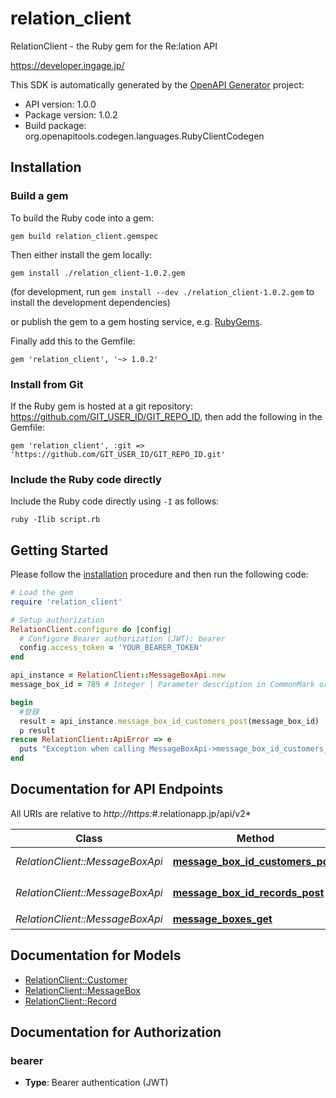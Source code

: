 # relation_client

RelationClient - the Ruby gem for the Re:lation API

https://developer.ingage.jp/

This SDK is automatically generated by the [OpenAPI Generator](https://openapi-generator.tech) project:

- API version: 1.0.0
- Package version: 1.0.2
- Build package: org.openapitools.codegen.languages.RubyClientCodegen

## Installation

### Build a gem

To build the Ruby code into a gem:

```shell
gem build relation_client.gemspec
```

Then either install the gem locally:

```shell
gem install ./relation_client-1.0.2.gem
```

(for development, run `gem install --dev ./relation_client-1.0.2.gem` to install the development dependencies)

or publish the gem to a gem hosting service, e.g. [RubyGems](https://rubygems.org/).

Finally add this to the Gemfile:

    gem 'relation_client', '~> 1.0.2'

### Install from Git

If the Ruby gem is hosted at a git repository: https://github.com/GIT_USER_ID/GIT_REPO_ID, then add the following in the Gemfile:

    gem 'relation_client', :git => 'https://github.com/GIT_USER_ID/GIT_REPO_ID.git'

### Include the Ruby code directly

Include the Ruby code directly using `-I` as follows:

```shell
ruby -Ilib script.rb
```

## Getting Started

Please follow the [installation](#installation) procedure and then run the following code:

```ruby
# Load the gem
require 'relation_client'

# Setup authorization
RelationClient.configure do |config|
  # Configure Bearer authorization (JWT): bearer
  config.access_token = 'YOUR_BEARER_TOKEN'
end

api_instance = RelationClient::MessageBoxApi.new
message_box_id = 789 # Integer | Parameter description in CommonMark or HTML.

begin
  #登録
  result = api_instance.message_box_id_customers_post(message_box_id)
  p result
rescue RelationClient::ApiError => e
  puts "Exception when calling MessageBoxApi->message_box_id_customers_post: #{e}"
end

```

## Documentation for API Endpoints

All URIs are relative to *http://https:#*.relationapp.jp/api/v2*

Class | Method | HTTP request | Description
------------ | ------------- | ------------- | -------------
*RelationClient::MessageBoxApi* | [**message_box_id_customers_post**](docs/MessageBoxApi.md#message_box_id_customers_post) | **POST** /{message_box_id}/customers | 登録
*RelationClient::MessageBoxApi* | [**message_box_id_records_post**](docs/MessageBoxApi.md#message_box_id_records_post) | **POST** /{message_box_id}/records | 応答メモ作成
*RelationClient::MessageBoxApi* | [**message_boxes_get**](docs/MessageBoxApi.md#message_boxes_get) | **GET** /message_boxes | 一覧取得


## Documentation for Models

 - [RelationClient::Customer](docs/Customer.md)
 - [RelationClient::MessageBox](docs/MessageBox.md)
 - [RelationClient::Record](docs/Record.md)


## Documentation for Authorization


### bearer

- **Type**: Bearer authentication (JWT)

